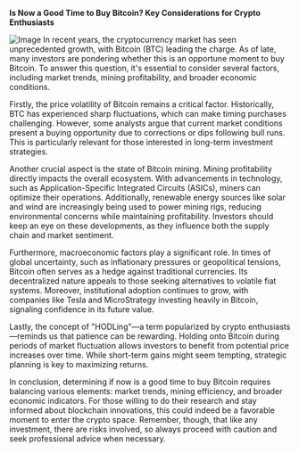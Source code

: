 **Is Now a Good Time to Buy Bitcoin? Key Considerations for Crypto Enthusiasts**


![Image](https://github.com/user-attachments/assets/31692037-0104-4703-abd1-696b6a7dd41b)
In recent years, the cryptocurrency market has seen unprecedented growth, with Bitcoin (BTC) leading the charge. As of late, many investors are pondering whether this is an opportune moment to buy Bitcoin. To answer this question, it's essential to consider several factors, including market trends, mining profitability, and broader economic conditions.

Firstly, the price volatility of Bitcoin remains a critical factor. Historically, BTC has experienced sharp fluctuations, which can make timing purchases challenging. However, some analysts argue that current market conditions present a buying opportunity due to corrections or dips following bull runs. This is particularly relevant for those interested in long-term investment strategies.

Another crucial aspect is the state of Bitcoin mining. Mining profitability directly impacts the overall ecosystem. With advancements in technology, such as Application-Specific Integrated Circuits (ASICs), miners can optimize their operations. Additionally, renewable energy sources like solar and wind are increasingly being used to power mining rigs, reducing environmental concerns while maintaining profitability. Investors should keep an eye on these developments, as they influence both the supply chain and market sentiment.

Furthermore, macroeconomic factors play a significant role. In times of global uncertainty, such as inflationary pressures or geopolitical tensions, Bitcoin often serves as a hedge against traditional currencies. Its decentralized nature appeals to those seeking alternatives to volatile fiat systems. Moreover, institutional adoption continues to grow, with companies like Tesla and MicroStrategy investing heavily in Bitcoin, signaling confidence in its future value.

Lastly, the concept of "HODLing"—a term popularized by crypto enthusiasts—reminds us that patience can be rewarding. Holding onto Bitcoin during periods of market fluctuation allows investors to benefit from potential price increases over time. While short-term gains might seem tempting, strategic planning is key to maximizing returns.

In conclusion, determining if now is a good time to buy Bitcoin requires balancing various elements: market trends, mining efficiency, and broader economic indicators. For those willing to do their research and stay informed about blockchain innovations, this could indeed be a favorable moment to enter the crypto space. Remember, though, that like any investment, there are risks involved, so always proceed with caution and seek professional advice when necessary.